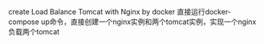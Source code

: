 create Load Balance Tomcat with Nginx by docker
直接运行docker-compose up命令，直接创建一个nginx实例和两个tomcat实例，实现一个nginx负载两个tomcat
